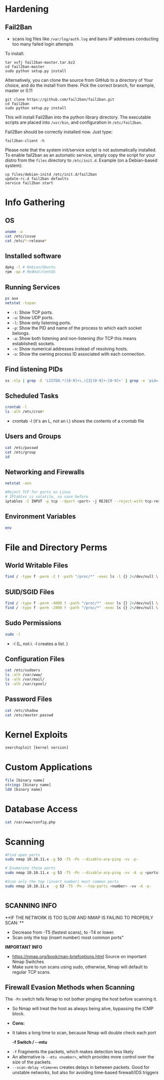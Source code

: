 # Hardening

## Fail2Ban 

- scans log files like `/var/log/auth.log` and bans IP addresses conducting too many failed login attempts

To install:

```
tar xvfj fail2ban-master.tar.bz2
cd fail2ban-master
sudo python setup.py install
```

Alternatively, you can clone the source from GitHub to a directory of Your choice, and do the install from there. Pick the correct branch, for example, master or 0.11

```
git clone https://github.com/fail2ban/fail2ban.git
cd fail2ban
sudo python setup.py install 
```

This will install Fail2Ban into the python library directory. The executable scripts are placed into `/usr/bin`, and configuration in `/etc/fail2ban`.

Fail2Ban should be correctly installed now. Just type:

```
fail2ban-client -h
```

Please note that the system init/service script is not automatically installed. To enable fail2ban as an automatic service, simply copy the script for your distro from the `files` directory to `/etc/init.d`. Example (on a Debian-based system):

```
cp files/debian-initd /etc/init.d/fail2ban
update-rc.d fail2ban defaults
service fail2ban start
```

# Info Gathering
## OS
```bash
uname -a
cat /etc/issue
cat /etc/*-release*
```
## Installed software
```bash
dpkg -l # Debian/Ubuntu
rpm -qa # RedHat/CentOS
```
## Running Services
```bash
ps aux
netstat -tupan
```
- `-t`: Show TCP ports.
- `-u`: Show UDP ports.
- `-l`: Show only listening ports.
- `-p`: Show the PID and name of the process to which each socket belongs.
- `-a`: Show both listening and non-listening (for TCP this means established) sockets.
- `-n`: Show numerical addresses instead of resolving hosts.
- `-o`: Show the owning process ID associated with each connection.
## Find listening PIDs
```bash
ss -nlp | grep -E 'LISTEN.*([0-9]+\.){3}[0-9]+:[0-9]+' | grep -e 'pid=[0-9]*'
```
## Scheduled Tasks
```bash
crontab -l
ls -alh /etc/cron*
```
- crontab -l   (it's an L, not an i.) shows the contents of a crontab file


## Users and Groups
```bash
cat /etc/passwd
cat /etc/group
id
```
## Networking and Firewalls
```bash
netstat -ano

#Reject TCP for ports on Linux 
# IPtables is volatile, so save before 
iptables -I INPUT -p tcp --dport <port> -j REJECT --reject-with tcp-reset

```
## Environment Variables
```bash
env
```
# File and Directory Perms
## World Writable Files
```bash
find / -type f -perm -2 ! -path "/proc/*" -exec ls -l {} 2</dev/null \;
```
## SUID/SGID Files
```bash
find / -type f -perm -4000 ! -path "/proc/*" -exec ls {} 2</dev/null \; # SUID
find / -type f -perm -2000 ! -path "/proc/*" -exec ls {} 2</dev/null \; # SGID
```
## Sudo Permissions
```bash
sudo -l
```
 - -l (L, not i. -l creates a list. )
## Configuration Files
```bash
cat /etc/sudoers
ls -alh /var/www/
ls -alh /var/mail/
ls -alh /var/spool/
```
## Password Files
```bash
cat /etc/shadow
cat /etc/master.passwd
```
# Kernel Exploits
```bash
searchsploit [kernel version]
```
# Custom Applications
```bash
file [binary name]
strings [binary name]
ldd [binary name]
```
# Database Access
```bash
cat /var/www/config.php
```
# Scanning
```bash
#Find open ports
sudo nmap 10.10.11.x -g 53 -T5 -Pn --disable-arp-ping -vv -p-

# Enumerate those ports
sudo nmap 10.10.11.x -g 53 -T5 -Pn --disable-arp-ping -vv -A -p <ports> 

#Scan only the top (insert number) most common ports
sudo nmap 10.10.11.x  -g 53 -T5 -Pn --top-ports <number> -vv -A -p-



```

## SCANNING INFO
**IF THE NETWORK IS TOO SLOW AND NMAP IS FAILING TO PROPERLY SCAN: **
- Decrease from -T5 (fastest scans), to -T4 or lower. 
- Scan only the top (insert number) most common ports"

**IMPORTANT INFO**
- https://nmap.org/book/man-briefoptions.html Source on important Nmap Switches
- Make sure to run scans using sudo, otherwise, Nmap will default to regular TCP scans. 
## Firewall Evasion Methods when Scanning

 The ```-Pn```  switch tells Nmap to not bother pinging the host before scanning it.
- So Nmap will treat the host as always being alive, bypassing the ICMP block.

- **Cons:**
* It takes a long time to scan, because Nmap will double check each port


	**-f Switch / --mtu**
- `-f` Fragments the packets, which makes detection less likely
- An alternative is ```--mtu <number>```, which provides more control over the size of the packets.
- ```--scan-delay <time>ms``` creates delays in between packets. Good for unstable networks, but also for avoiding time-based firewall/IDS triggers
		




